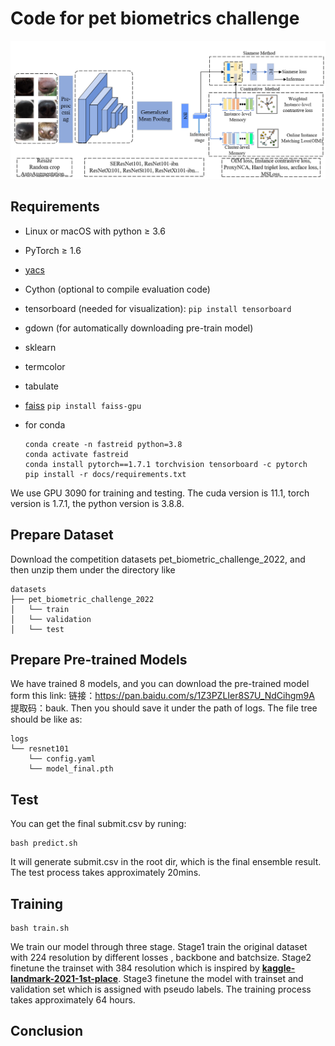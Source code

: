 # Code for pet biometrics challenge
![image-20220531043715690](1.png)
## Requirements

- Linux or macOS with python ≥ 3.6

- PyTorch ≥ 1.6

- [yacs](https://github.com/rbgirshick/yacs)

- Cython (optional to compile evaluation code)

- tensorboard (needed for visualization): `pip install tensorboard`

- gdown (for automatically downloading pre-train model)

- sklearn

- termcolor

- tabulate

- [faiss](https://github.com/facebookresearch/faiss) `pip install faiss-gpu`

- for conda

  ```
  conda create -n fastreid python=3.8
  conda activate fastreid
  conda install pytorch==1.7.1 torchvision tensorboard -c pytorch
  pip install -r docs/requirements.txt
  ```

We use GPU 3090 for training and testing. The cuda version is 11.1, torch version is 1.7.1, the python version is 3.8.8.

## Prepare Dataset

Download the competition datasets pet_biometric_challenge_2022, and then unzip them under the directory like

```
datasets
├── pet_biometric_challenge_2022
│   └── train
│   └── validation
│   └── test
```

## Prepare Pre-trained Models

We have trained 8 models, and you can download the pre-trained model form this link: 链接：https://pan.baidu.com/s/1Z3PZLIer8S7U_NdCihgm9A 提取码：bauk. Then you should save it under the path of logs. The file tree should be like as:

```
logs
└── resnet101
    └── config.yaml
    └── model_final.pth
```

## Test

You can get the final submit.csv by runing:

```
bash predict.sh
```

It will generate submit.csv in the root dir, which is the final ensemble result. The test process takes approximately 20mins.

## Training

```
bash train.sh
```

We train our model through three stage. Stage1 train the original dataset with 224 resolution by different losses , backbone and batchsize. Stage2 finetune the trainset with 384 resolution which is  inspired by **[kaggle-landmark-2021-1st-place](https://github.com/ChristofHenkel/kaggle-landmark-2021-1st-place)**. Stage3 finetune the model with trainset and validation set which is assigned with pseudo labels. The training process takes approximately 64 hours.

## Conclusion